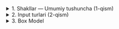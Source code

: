 <details>
<summary>1. Shakllar — Umumiy tushuncha (1-qism)</summary>

## HTML: Shakllar (Forms)

### `<form>`
- Shaklning asosiy konteyneri.  
- Ichida `input`, `textarea`, `select`, `button` va boshqa elementlar yoziladi.  
- **Muhim atributlari:**
  - `action` → ma’lumot qayerga yuborilishini bildiradi.  
  - `method` → yuborish usuli:
    - `get` — URL orqali yuboradi (qidiruv uchun).  
    - `post` — maxfiyroq yuboradi (parol, ro‘yxatdan o‘tish uchun).  

```html
<form action="/submit" method="post">
  ...
</form>
``` 

Maydonga nom berish uchun ishlatiladi.
`for` atributi orqali input bilan bog‘lanadi.

```html
<label for="ism">Ism:</label>
<input type="text" id="ism">
<input>
```

Kichik maydonlar orqali foydalanuvchi ma’lumot kiritishi uchun ishlatiladi.
`type` atributi orqali turlicha bo‘lishi mumkin (batafsil 2-qismda).

```html
<label>Ism:</label>
<input type="text">
<textarea>
```

Ko‘p qatorli matn kiritish uchun ishlatiladi.

```html
<label>Sharh yozing:</label><br>
<textarea rows="4" cols="30"></textarea>
<select> va <option>
<select> → tanlash ro‘yxati (dropdown).
<option> → variantlarni belgilaydi.
```

```html
<label>Fan tanlang:</label>
<select>
  <option>Matematika</option>
  <option>Fizika</option>
  <option>Ingliz tili</option>
</select>
```
Shakldagi ma’lumotni yuborish yoki boshqa amal bajarish uchun tugma.

```html
<button type="submit">Yuborish</button>
<button type="reset">Tozalash</button>
```

</details>

<details>
<summary>2. Input turlari (2-qism)</summary>

## `<input>` turlari (type atributi)

`<input>` — eng ko‘p ishlatiladigan element. Uning `type` atributi yordamida turli xil kiritish maydonlari hosil qilinadi.  

---

### Eng ko‘p ishlatiladigan turlari

#### 1. `type="text"`
Oddiy matn kiritish uchun.  

```html
<label>Ism:</label>
<input type="text">
```

2. **type="password"**
Parol kiritish uchun, belgilar ko‘rinmaydi (yulduzcha bilan yashiriladi).

```html
<label>Parol:</label>
<input type="password">
```

3. **type="email"**
Email manzili kiritish uchun.
👉 Brauzer noto‘g‘ri email kiritilsa ogohlantiradi.

```html
<label>Email:</label>
<input type="email">
```

4. **type="number"**
Faqat raqam kiritish uchun.

```html
<label>Yosh:</label>
<input type="number">
```

5. **type="date"**
Sana tanlash uchun kalendar oynasi ochiladi.

```html
<label>Tug‘ilgan sana:</label>
<input type="date">
```

6. **type="checkbox"**
Bir yoki bir nechta variantni tanlash uchun.

```html
<label>
  <input type="checkbox" name="fan" value="html"> HTML
</label>
<label>
  <input type="checkbox" name="fan" value="css"> CSS
</label>
```

7. **type="radio"**
Bir nechta variantdan faqat bittasini tanlash uchun.

```html
<label>
  <input type="radio" name="jins" value="erkak"> Erkak
</label>
<label>
  <input type="radio" name="jins" value="ayol"> Ayol
</label>
```

**👉 E’tibor bering:** `name` bir xil bo‘lishi shart, shunda faqat bitta tanlanadi.

8. **type="file"**
Fayl yuklash uchun.

```html
<label>Rasm yuklang:</label>
<input type="file">
```

**Qo‘shimcha turlari:**
`type="color"` — rang tanlash uchun.

`type="range"` — slayder ko‘rinishida son tanlash uchun.

`type="url"` — faqat to‘g‘ri URL kiritish uchun.

`type="tel"` — telefon raqam kiritish uchun.

`type="search"` — qidiruv maydoni.

</details>

<details>
<summary>3. Box Model</summary>

## CSS: Box Model

CSS’da har bir element aslida **quti (box)** ko‘rinishida bo‘ladi.  
Bu quti bir nechta qismlardan iborat:  

1. **Content** (mazmun) — `matn`, `rasm` yoki boshqa `element`.  
2. **Padding** — `content` va `border` orasidagi bo‘shliq.  
3. **Border** — `element` atrofiga chizilgan ramka.  
4. **Margin** — `element` va tashqi `elementlar` orasidagi bo‘shliq.  

👉 Tasavvur qiling: **kitob** sahifasidagi yozuvlar — bu **content**, yozuv va ramka orasidagi bo‘sh joy — **padding**, kitobning o‘zi — **border**, va kitoblar orasidagi masofa — **margin**.  

---

## Box Model qismlari

### 1. Content
Elementning haqiqiy mazmuni (`matn`, `rasm`, `input` maydoni va h.k.).

```css
p {
  width: 200px; /* matn kengligi */
  height: 100px; /* balandlik */
}
```

2. **Padding**
Element ichidagi bo‘shliq.
Content va border orasidagi joyni kengaytiradi.

```css
input {
  padding: 10px; /* barcha tomonlardan bo‘sh joy */
}
```

**👉 Natija:** matn kiritiladigan joy borderga yopishib qolmaydi.

Alohida tomonlarga ``padding`` berish mumkin:

```css
div {
  padding-top: 10px;
  padding-right: 15px;
  padding-bottom: 20px;
  padding-left: 5px;
}
```

3. **Border**
Element atrofiga chiziq (ramka) qo‘shadi.

```css
input {
  border: 2px solid blue;
  border-radius: 6px; /* burchaklarni yumaloq qilish */
}
```

4. **Margin**
Element tashqarisidagi bo‘shliq.
Elementlarni bir-biridan uzoqlashtirish uchun ishlatiladi.

```css
form {
  margin: auto;   /* elementni markazga joylash */
  width: 300px;   /* kengligini belgilash kerak */
}
```

**👉 margin: auto;** → elementni sahifaning markaziga joylashtiradi (agar `width` berilgan bo‘lsa).

**Alohida tomonlarga margin berish:**

```css
h1 {
  margin-top: 20px;
  margin-bottom: 30px;
}
```